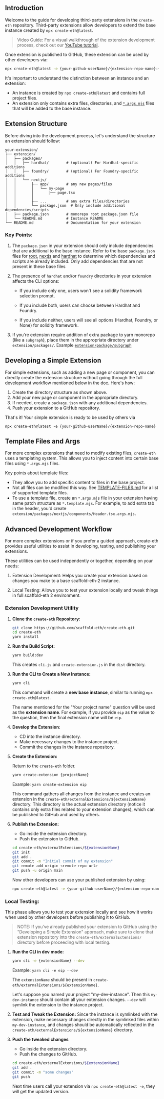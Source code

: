 ## Introduction

Welcome to the guide for developing third-party extensions in the `create-eth` repository. Third-party extensions allow developers to extend the base instance created by `npx create-eth@latest`.

> Video Guide: For a visual walkthrough of the extension development process, check out our [YouTube tutorial](https://youtu.be/XQCv533XGZk?si=dlJH4zd4b99_6soW).

Once extension is published to GitHub, these extension can be used by other developers via:

```bash
npx create-eth@latest -e {your-github-userName}/{extension-repo-name}:{extension-branch-name} # extension-branch-name is optional
```

It's important to understand the distinction between an instance and an extension:

- An instance is created by `npx create-eth@latest` and contains full project files.
- An extension only contains extra files, directories, and [`*.args.mjs`](TEMPLATING.md#args-files) files that will be added to the base instance.

## Extension Structure

Before diving into the development process, let's understand the structure an extension should follow:

```
your-extension/
├── extension/
│   ├── packages/
│   │   ├── hardhat/        # (optional) For Hardhat-specific additions
│   │   ├── foundry/        # (optional) For Foundry-specific additions
│   │   └── nextjs/
│   │       ├── app/        # any new pages/files
│   │       │   └── my-page
│   │       │       ├── page.tsx
│   │       │
│   │       ├── ...         # any extra files/directories
│   │       └── package.json  # Only include additional dependencies/scripts
│   ├── package.json        # monorepo root package.json file
│   └── README.md           # Instance README
└── README.md               # Documentation for your extension
```

### Key Points:

1. The `package.json` in your extension should only include dependencies that are additional to the base instance. Refer to the base `package.json` files for [root](https://github.com/scaffold-eth/create-eth/blob/main/templates/base/package.json), [nextjs](https://github.com/scaffold-eth/create-eth/blob/main/templates/base/packages/nextjs/package.json) and [hardhat](https://github.com/scaffold-eth/create-eth/blob/main/templates/solidity-frameworks/hardhat/package.json) to determine which dependencies and scripts are already included. Only add dependencies that are not present in these base files

2. The presence of `hardhat` and/or `foundry` directories in your extension affects the CLI options:

   - If you include only one, users won't see a solidity framework selection prompt.

   - If you include both, users can choose between Hardhat and Foundry.

   - If you include neither, users will see all options (Hardhat, Foundry, or None) for solidity framework.

3. If you're extension require addition of extra package to yarn monorepo (like a `subgraph`), place them in the appropriate directory under `extension/packages/`. Example [`extension/package/subgraph`](https://github.com/scaffold-eth/create-eth-extensions/tree/subgraph/extension/packages)

## Developing a Simple Extension

For simple extensions, such as adding a new page or component, you can directly create the extension structure without going through the full development workflow mentioned below in the doc. Here's how:

1. Create the directory structure as shown above.
2. Add your new page or component in the appropriate directory.
3. If needed, create a `package.json` with any additional dependencies.
4. Push your extension to a GitHub repository.

That's it! Your simple extension is ready to be used by others via

```shell
npx create-eth@latest -e {your-github-userName}/{extension-repo-name}
```

## Template Files and Args

For more complex extensions that need to modify existing files, `create-eth` uses a templating system. This allows you to inject content into certain base files using `*.args.mjs` files.

Key points about template files:

- They allow you to add specific content to files in the base project.
- Not all files can be modified this way. See [TEMPLATE-FILES.md](./TEMPLATE-FILES.md) for a list of supported template files.
- To use a template file, create an `*.args.mjs` file in your extension having same patch structure as `*.template.mjs`. For example, to add extra tab in the header, you'd create `extension/packages/nextjs/components/Header.tsx.args.mjs`.

## Advanced Development Workflow

For more complex extensions or if you prefer a guided approach, create-eth provides useful utilities to assist in developing, testing, and publishing your extensions.

These utilities can be used independently or together, depending on your needs:

1. Extension Development: Helps you create your extension based on changes you make to a base scaffold-eth-2 instance.

2. Local Testing: Allows you to test your extension locally and tweak things in full scaffold-eth 2 environment.

### Extension Development Utility

1. **Clone the `create-eth` Repository:**

   ```bash
   git clone https://github.com/scaffold-eth/create-eth.git
   cd create-eth
   yarn install
   ```

2. **Run the Build Script:**

   ```bash
   yarn build:dev
   ```

   This creates `cli.js` and `create-extension.js` in the `dist` directory.

3. **Run the CLI to Create a New Instance:**

   ```bash
   yarn cli
   ```

   This command will create a **new base instance**, similar to running `npx create-eth@latest`.

   The name mentioned for the "Your project name" question will be used as the **extension name**. For example, if you provide `eip` as the value to the question, then the final extension name will be `eip`.

4. **Develop the Extension:**

   - CD into the instance directory.
   - Make necessary changes to the instance project.
   - Commit the changes in the instance repository.

5. **Create the Extension:**

   Return to the `create-eth` folder.

   ```bash
   yarn create-extension {projectName}
   ```

   Example: `yarn create-extension eip`

   This command gathers all changes from the instance and creates an extension in the `create-eth/externalExtensions/${extensionName}` directory. This directory is the actual extension directory (notice it contains only extra files related to your extension changes), which can be published to GitHub and used by others.

6. **Publish the Extension:**

   - Go inside the extension directory.
   - Push the extension to GitHub.

   ```bash
   cd create-eth/externalExtensions/${extensionName}
   git init
   git add .
   git commit -m "Initial commit of my extension"
   git remote add origin <remote-repo-url>
   git push -u origin main
   ```

   Now other developers can use your published extension by using:

   ```bash
   npx create-eth@latest -e {your-github-userName}/{extension-repo-name}:{extension-branch-name} # extension-branch-name is optional
   ```

### Local Testing:

This phase allows you to test your extension locally and see how it works when used by other developers before publishing it to GitHub.

> NOTE: If you've already published your extension to GitHub using the "Developing a Simple Extension" approach, make sure to clone that extension repository into the `create-eth/externalExtensions/` directory before proceeding with local testing.

1. **Run the CLI in dev mode:**

   ```bash
   yarn cli -e {extensionName} --dev
   ```

   Example: `yarn cli -e eip --dev`

   The `extensionName` should be present in `create-eth/externalExtensions/${extensionName}`.

   Let's suppose you named your project "my-dev-instance". Then this `my-dev-instance` should contain all your extension changes. `--dev` will symlink the extension to the instance project.

2. **Test and Tweak the Extension:**
   Since the instance is symlinked with the extension, make necessary changes directly in the symlinked files within `my-dev-instance`, and changes should be automatically reflected in the `create-eth/externalExtensions/${extensionName}` directory.

3. **Push the tweaked changes**

   - Go inside the extension directory.
   - Push the changes to GitHub.

   ```bash
   cd create-eth/externalExtensions/${extensionName}
   git add .
   git commit -m "some changes"
   git push
   ```

   Next time users call your extension via `npx create-eth@latest -e`, they will get the updated version.
